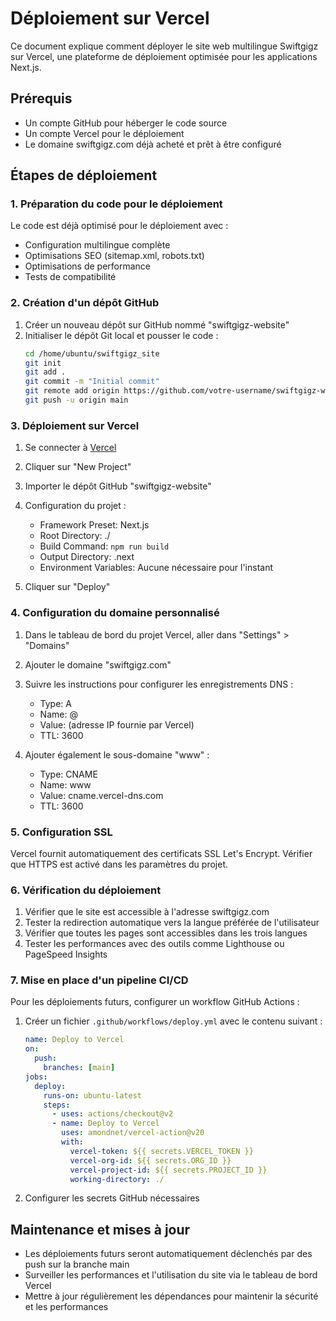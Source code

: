 # Déploiement sur Vercel

Ce document explique comment déployer le site web multilingue Swiftgigz sur Vercel, une plateforme de déploiement optimisée pour les applications Next.js.

## Prérequis

- Un compte GitHub pour héberger le code source
- Un compte Vercel pour le déploiement
- Le domaine swiftgigz.com déjà acheté et prêt à être configuré

## Étapes de déploiement

### 1. Préparation du code pour le déploiement

Le code est déjà optimisé pour le déploiement avec :
- Configuration multilingue complète
- Optimisations SEO (sitemap.xml, robots.txt)
- Optimisations de performance
- Tests de compatibilité

### 2. Création d'un dépôt GitHub

1. Créer un nouveau dépôt sur GitHub nommé "swiftgigz-website"
2. Initialiser le dépôt Git local et pousser le code :
   ```bash
   cd /home/ubuntu/swiftgigz_site
   git init
   git add .
   git commit -m "Initial commit"
   git remote add origin https://github.com/votre-username/swiftgigz-website.git
   git push -u origin main
   ```

### 3. Déploiement sur Vercel

1. Se connecter à [Vercel](https://vercel.com)
2. Cliquer sur "New Project"
3. Importer le dépôt GitHub "swiftgigz-website"
4. Configuration du projet :
   - Framework Preset: Next.js
   - Root Directory: ./
   - Build Command: `npm run build`
   - Output Directory: .next
   - Environment Variables: Aucune nécessaire pour l'instant

5. Cliquer sur "Deploy"

### 4. Configuration du domaine personnalisé

1. Dans le tableau de bord du projet Vercel, aller dans "Settings" > "Domains"
2. Ajouter le domaine "swiftgigz.com"
3. Suivre les instructions pour configurer les enregistrements DNS :
   - Type: A
   - Name: @
   - Value: (adresse IP fournie par Vercel)
   - TTL: 3600

4. Ajouter également le sous-domaine "www" :
   - Type: CNAME
   - Name: www
   - Value: cname.vercel-dns.com
   - TTL: 3600

### 5. Configuration SSL

Vercel fournit automatiquement des certificats SSL Let's Encrypt. Vérifier que HTTPS est activé dans les paramètres du projet.

### 6. Vérification du déploiement

1. Vérifier que le site est accessible à l'adresse swiftgigz.com
2. Tester la redirection automatique vers la langue préférée de l'utilisateur
3. Vérifier que toutes les pages sont accessibles dans les trois langues
4. Tester les performances avec des outils comme Lighthouse ou PageSpeed Insights

### 7. Mise en place d'un pipeline CI/CD

Pour les déploiements futurs, configurer un workflow GitHub Actions :

1. Créer un fichier `.github/workflows/deploy.yml` avec le contenu suivant :
   ```yaml
   name: Deploy to Vercel
   on:
     push:
       branches: [main]
   jobs:
     deploy:
       runs-on: ubuntu-latest
       steps:
         - uses: actions/checkout@v2
         - name: Deploy to Vercel
           uses: amondnet/vercel-action@v20
           with:
             vercel-token: ${{ secrets.VERCEL_TOKEN }}
             vercel-org-id: ${{ secrets.ORG_ID }}
             vercel-project-id: ${{ secrets.PROJECT_ID }}
             working-directory: ./
   ```

2. Configurer les secrets GitHub nécessaires

## Maintenance et mises à jour

- Les déploiements futurs seront automatiquement déclenchés par des push sur la branche main
- Surveiller les performances et l'utilisation du site via le tableau de bord Vercel
- Mettre à jour régulièrement les dépendances pour maintenir la sécurité et les performances

